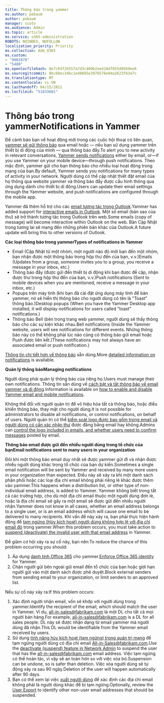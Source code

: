 ```yaml
---
title: Thông báo trong yammer
ms.author: pebaum
author: pebaum
manager: scotv
ms.audience: Admin
ms.topic: article
ms.service: o365-administration
ROBOTS: NOINDEX, NOFOLLOW
localization_priority: Priority
ms.collection: Adm_O365
ms.custom:
- "9002878"
- "5480"
ms.openlocfilehash: 8e7c03f2b557a7d3c409b2ee418df055d0569ee6
ms.sourcegitcommit: 8bc60ec34bc1e40685e3976576e04a2623f63a7c
ms.translationtype: MT
ms.contentlocale: vi-VN
ms.lasthandoff: 04/15/2021
ms.locfileid: "51833601"
---
```

# <a name="notifications-in-yammer"></a><span data-ttu-id="2eb82-102">Thông báo trong yammer</span><span class="sxs-lookup"><span data-stu-id="2eb82-102">Notifications in Yammer</span></span>

<span data-ttu-id="2eb82-103">Để cảnh báo bạn về hoạt động mới trong các cuộc hội thoại có liên quan, [yammer sẽ gửi thông báo](https://support.microsoft.com/en-gb/office/enable-or-disable-yammer-email-and-phone-notifications-93e530e0-189f-4768-8f28-7683d48cc996) qua email hoặc — nếu bạn sử dụng yammer trên thiết bị di động của mình — qua thông báo đẩy.</span><span class="sxs-lookup"><span data-stu-id="2eb82-103">To alert you to new activity in relevant conversations, [Yammer sends notifications](https://support.microsoft.com/en-gb/office/enable-or-disable-yammer-email-and-phone-notifications-93e530e0-189f-4768-8f28-7683d48cc996) either by email, or—if you use Yammer on your mobile device—through push notifications.</span></span> <span data-ttu-id="2eb82-104">Theo mặc định, yammer gửi cho bạn thông báo cho nhiều loại hoạt động trong mạng của bạn.</span><span class="sxs-lookup"><span data-stu-id="2eb82-104">By default, Yammer sends you notifications for many types of activity in your network.</span></span> <span data-ttu-id="2eb82-105">Người dùng có thể cập nhật thiết đặt email của họ thông qua website yammer và thông báo đẩy được cấu hình thông qua ứng dụng dành cho thiết bị di động.</span><span class="sxs-lookup"><span data-stu-id="2eb82-105">Users can update their email settings through the Yammer website, and push notifications are configured through the mobile app.</span></span> 

<span data-ttu-id="2eb82-106">Yammer đã thêm hỗ trợ cho các [email tương tác trong Outlook](https://techcommunity.microsoft.com/t5/outlook-blog/interactive-yammer-emails-in-outlook-on-the-web-are-here/ba-p/1209420).</span><span class="sxs-lookup"><span data-stu-id="2eb82-106">Yammer has added support for [interactive emails in Outlook](https://techcommunity.microsoft.com/t5/outlook-blog/interactive-yammer-emails-in-outlook-on-the-web-are-here/ba-p/1209420).</span></span> <span data-ttu-id="2eb82-107">Một số email (bản sao của thư) sẽ trở thành tương tác trong Outlook trên web.</span><span class="sxs-lookup"><span data-stu-id="2eb82-107">Some emails (copy of message) will become interactive within Outlook on the web.</span></span> <span data-ttu-id="2eb82-108">Bản Cập Nhật trong tương lai sẽ mang đến những phiên bản khác của Outlook.</span><span class="sxs-lookup"><span data-stu-id="2eb82-108">A future update will bring this to other versions of Outlook.</span></span>

<span data-ttu-id="2eb82-109">**Các loại thông báo trong yammer**</span><span class="sxs-lookup"><span data-stu-id="2eb82-109">**Types of notifications in Yammer**</span></span>

- <span data-ttu-id="2eb82-110">Email (Cập Nhật từ một nhóm, một người nào đó mời bạn đến một nhóm, bạn nhận được một thông báo trong hộp thư đến của bạn, v.v.)</span><span class="sxs-lookup"><span data-stu-id="2eb82-110">Emails (Updates from a group, someone invites you to a group, you receive a message in your inbox, etc.)</span></span>
- <span data-ttu-id="2eb82-111">Thông báo đẩy (được gửi đến thiết bị di động khi bạn được đề cập, nhận được thư trong hộp thư đến của bạn, v.v.)</span><span class="sxs-lookup"><span data-stu-id="2eb82-111">Push notifications (Sent to mobile devices when you are mentioned, receive a message in your inbox, etc.)</span></span>
- <span data-ttu-id="2eb82-112">Popups trên máy tính (khi bạn đã cài đặt ứng dụng máy tính để bàn yammer, nó sẽ hiển thị thông báo cho người dùng có tên là "Toast" thông báo.)</span><span class="sxs-lookup"><span data-stu-id="2eb82-112">Desktop popups (When you have the Yammer Desktop app installed, it will display notifications for users called "toast" notifications.)</span></span>
- <span data-ttu-id="2eb82-113">Thông báo Bell (bên trong trang web yammer, người dùng sẽ thấy thông báo cho các sự kiện khác nhau.</span><span class="sxs-lookup"><span data-stu-id="2eb82-113">Bell notifications (Inside the Yammer website, users will see notifications for different events.</span></span> <span data-ttu-id="2eb82-114">Những thông báo này có thể không phải lúc nào cũng có thông báo gửi email hoặc Push được liên kết.)</span><span class="sxs-lookup"><span data-stu-id="2eb82-114">These notifications may not always have an associated email or push notification.)</span></span>

<span data-ttu-id="2eb82-115">[Thông tin chi tiết hơn về thông báo](https://support.microsoft.com/en-gb/office/enable-or-disable-yammer-email-and-phone-notifications-93e530e0-189f-4768-8f28-7683d48cc996) sẵn dùng.</span><span class="sxs-lookup"><span data-stu-id="2eb82-115">More [detailed information on notifications](https://support.microsoft.com/en-gb/office/enable-or-disable-yammer-email-and-phone-notifications-93e530e0-189f-4768-8f28-7683d48cc996) is available.</span></span>

<span data-ttu-id="2eb82-116">**Quản lý thông báo**</span><span class="sxs-lookup"><span data-stu-id="2eb82-116">**Managing notifications**</span></span>

<span data-ttu-id="2eb82-117">Người dùng phải quản lý thông báo của riêng họ.</span><span class="sxs-lookup"><span data-stu-id="2eb82-117">Users must manage their own notifications.</span></span> <span data-ttu-id="2eb82-118">Thông tin sẵn dùng về [cách bật và tắt thông báo về email yammer và di động](https://support.microsoft.com/en-gb/office/enable-or-disable-yammer-email-and-phone-notifications-93e530e0-189f-4768-8f28-7683d48cc996).</span><span class="sxs-lookup"><span data-stu-id="2eb82-118">Information is available on [how to enable and disable Yammer email and mobile notifications](https://support.microsoft.com/en-gb/office/enable-or-disable-yammer-email-and-phone-notifications-93e530e0-189f-4768-8f28-7683d48cc996).</span></span> 

<span data-ttu-id="2eb82-119">Không thể đối với người quản trị để vô hiệu hóa tất cả thông báo, hoặc điều khiển thông báo, thay mặt cho người dùng.</span><span class="sxs-lookup"><span data-stu-id="2eb82-119">It is not possible for administrators to disable all notifications, or control notifications, on behalf of users.</span></span> <span data-ttu-id="2eb82-120">Người quản trị có thể [kiểm soát logo được bao gồm trong email và người dùng có cần xác nhận thư](https://docs.microsoft.com/yammer/configure-your-yammer-network/configure-email-and-yammer) được đăng bằng email hay không.</span><span class="sxs-lookup"><span data-stu-id="2eb82-120">Admins can [control the logo included in emails, and whether users need to confirm messages](https://docs.microsoft.com/yammer/configure-your-yammer-network/configure-email-and-yammer) posted by email.</span></span>

<span data-ttu-id="2eb82-121">**Thông báo email được gửi đến nhiều người dùng trong tổ chức của bạn**</span><span class="sxs-lookup"><span data-stu-id="2eb82-121">**Email notifications sent to many users in your organization**</span></span>

<span data-ttu-id="2eb82-122">Đôi khi một thông báo email duy nhất sẽ được yammer gửi đi và nhận được nhiều người dùng khác trong tổ chức của bạn dự kiến.</span><span class="sxs-lookup"><span data-stu-id="2eb82-122">Sometimes a single email notification will be sent by Yammer and received by many more users in your organization than expected.</span></span> <span data-ttu-id="2eb82-123">Điều này sẽ xảy ra khi một danh sách phân phối hoặc các loại địa chỉ email không phải riêng lẻ khác được thêm vào yammer.</span><span class="sxs-lookup"><span data-stu-id="2eb82-123">This happens when a distribution list, or other type of non-individual email address, is added to Yammer.</span></span> <span data-ttu-id="2eb82-124">Yammer không biết trong tất cả các trường hợp, cho dù một địa chỉ email thuộc một người dùng đơn lẻ, hoặc là địa chỉ email sẽ gây ra một email sẽ được gửi đến nhiều người nhận.</span><span class="sxs-lookup"><span data-stu-id="2eb82-124">Yammer does not know in all cases, whether an email address belongs to a single user, or is an email address which will cause one email to be delivered to many recipients.</span></span> <span data-ttu-id="2eb82-125">Khi vấn đề này xảy ra, bạn phải thực hiện hành động để [tạm ngừng (Hủy kích hoạt) người dùng không hợp lệ với địa chỉ email đó](https://docs.microsoft.com/yammer/manage-yammer-users/add-block-or-remove-users#remove-users) trong yammer.</span><span class="sxs-lookup"><span data-stu-id="2eb82-125">When this problem occurs, you must take action to [suspend (deactivate) the invalid user with that email address](https://docs.microsoft.com/yammer/manage-yammer-users/add-block-or-remove-users#remove-users) in Yammer.</span></span> 

<span data-ttu-id="2eb82-126">Để giảm cơ hội xảy ra sự cố này, bạn nên:</span><span class="sxs-lookup"><span data-stu-id="2eb82-126">To reduce the chance of this problem occurring you should:</span></span>

1. <span data-ttu-id="2eb82-127">Áp dụng [danh tính Office 365](https://docs.microsoft.com/yammer/configure-your-yammer-network/enforce-office-365-identity) cho yammer.</span><span class="sxs-lookup"><span data-stu-id="2eb82-127">[Enforce Office 365 identity](https://docs.microsoft.com/yammer/configure-your-yammer-network/enforce-office-365-identity) for Yammer.</span></span>
2. <span data-ttu-id="2eb82-128">Chặn người gửi bên ngoài gửi email đến tổ chức của bạn hoặc giới hạn người gửi vào một danh sách được phê duyệt.</span><span class="sxs-lookup"><span data-stu-id="2eb82-128">Block external senders from sending email to your organization, or limit senders to an approved list.</span></span>

<span data-ttu-id="2eb82-129">Nếu sự cố này xảy ra:</span><span class="sxs-lookup"><span data-stu-id="2eb82-129">If this problem occurs:</span></span>

1. <span data-ttu-id="2eb82-130">Xác định người nhận email, vốn sẽ khớp với người dùng trong yammer.</span><span class="sxs-lookup"><span data-stu-id="2eb82-130">Identify the recipient of the email, which should match the user in Yammer.</span></span> <span data-ttu-id="2eb82-131">Ví dụ, all-in-sales@fabrikam.com là một DL cho tất cả mọi người bán hàng.</span><span class="sxs-lookup"><span data-stu-id="2eb82-131">For example, all-in-sales@fabrikam.com is a DL for all sales people.</span></span> <span data-ttu-id="2eb82-132">DL này sẽ được nhận dạng từ email yammer mà người dùng đã nhận.</span><span class="sxs-lookup"><span data-stu-id="2eb82-132">This DL would be identifiable from the Yammer email received by users.</span></span>
2. <span data-ttu-id="2eb82-133">Sử dụng [tính năng hủy kích hoạt (tạm ngừng) trong quản trị mạng](https://docs.microsoft.com/yammer/manage-yammer-users/add-block-or-remove-users#remove-users) để tạm ngừng người dùng có địa chỉ email All-in-Sales@fabrikam.com.</span><span class="sxs-lookup"><span data-stu-id="2eb82-133">Use the [deactivate (suspend) feature in Network Admin](https://docs.microsoft.com/yammer/manage-yammer-users/add-block-or-remove-users#remove-users) to suspend the user that has the all-in-sales@fabrikam.com email address.</span></span> <span data-ttu-id="2eb82-134">Việc tạm ngừng có thể hoàn tác, vì vậy sẽ an toàn hơn so với việc xóa bỏ.</span><span class="sxs-lookup"><span data-stu-id="2eb82-134">Suspension can be undone, so is safer than deletion.</span></span> <span data-ttu-id="2eb82-135">Việc xóa người dùng sẽ tự động xảy ra sau 90 ngày.</span><span class="sxs-lookup"><span data-stu-id="2eb82-135">Deletion of the user will happen automatically after 90 days.</span></span>
3. <span data-ttu-id="2eb82-136">Bạn có thể xem lại việc [xuất người dùng](https://docs.microsoft.com/yammer/manage-security-and-compliance/export-yammer-enterprise-data#ExportUsers) để xác định các địa chỉ email không phải là người dùng khác để bị tạm ngừng.</span><span class="sxs-lookup"><span data-stu-id="2eb82-136">Optionally, review the [User Export](https://docs.microsoft.com/yammer/manage-security-and-compliance/export-yammer-enterprise-data#ExportUsers) to identify other non-user email addresses that should be suspended.</span></span>
